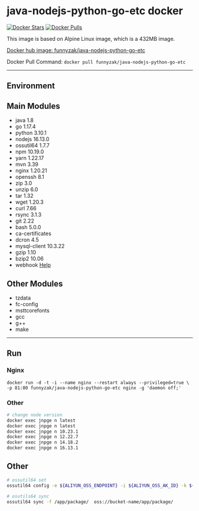 # java-nodejs-python-go-etc docker

[![Docker Stars](https://img.shields.io/docker/stars/funnyzak/java-nodejs-python-go-etc.svg?style=flat-square)](https://hub.docker.com/r/funnyzak/java-nodejs-python-go-etc/)
[![Docker Pulls](https://img.shields.io/docker/pulls/funnyzak/java-nodejs-python-go-etc.svg?style=flat-square)](https://hub.docker.com/r/funnyzak/java-nodejs-python-go-etc/)

This image is based on Alpine Linux image, which is a 432MB image.

[Docker hub image: funnyzak/java-nodejs-python-go-etc](https://hub.docker.com/r/funnyzak/java-nodejs-python-go-etc)

Docker Pull Command: `docker pull funnyzak/java-nodejs-python-go-etc`

---

## Environment

## Main Modules

* java 1.8
* go 1.17.4
* python 3.10.1
* nodejs 16.13.0
* ossutil64 1.7.7
* npm 10.19.0
* yarn 1.22.17
* mvn 3.39
* nginx 1.20.21
* openssh 8.1
* zip 3.0
* unzip 6.0
* tar 1.32
* wget 1.20.3
* curl 7.66
* rsync 3.1.3
* git 2.22
* bash 5.0.0
* ca-certificates
* dcron 4.5
* mysql-client 10.3.22
* gzip 1.10
* bzip2 10.06
* webhook [Help](https://github.com/adnanh/webhook)

## Other Modules

* tzdata
* fc-config
* msttcorefonts
* gcc
* g++
* make

---

## Run

### Nginx

```Docker
docker run -d -t -i --name nginx --restart always --privileged=true \
-p 81:80 funnyzak/java-nodejs-python-go-etc nginx -g 'daemon off;'
```

### Other

```bash
# change node version
docker exec jnpge n latest
docker exec jnpge n latest
docker exec jnpge n 10.23.1
docker exec jnpge n 12.22.7
docker exec jnpge n 14.18.2
docker exec jnpge n 16.13.1
```

## Other

```bash
# ossutil64 set
ossutil64 config -e ${ALIYUN_OSS_ENDPOINT} -i ${ALIYUN_OSS_AK_ID} -k ${ALIYUN_OSS_AK_SID} -L CH

# osutils64 sync
ossutil64 sync -f /app/package/  oss://bucket-name/app/package/
```
